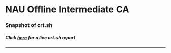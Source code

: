 # NAU Offline Intermediate CA
### Snapshot of crt.sh
##### Click [here](https://crt.sh/?q=8F79461F1E6BBE216EFA8389141DDAD8E4CCE44734AB559281A1CC934C5BA9D4) for a live crt.sh report

---
